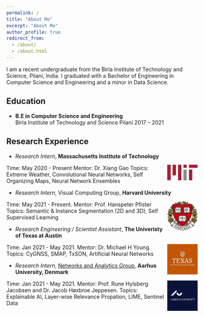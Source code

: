 ```yaml
---
permalink: /
title: "About Me"
excerpt: "About Me"
author_profile: true
redirect_from: 
  - /about/
  - /about.html
---
```


I am a recent undergraduate from the Birla Institute of Technology and Science, Pilani, India. I graduated with a Bachelor of Engineering in Computer Science and Engineering and a minor in Data Science.


## Education
* **B.E in Computer Science and Engineering**  
Birla Institute of Technology and Science Pilani 2017 – 2021


## Research Experience
* *Research Intern*, **Massachusetts Institute of Technology**  
<img align="right" src="/files/figures/MIT/mit_logo.png" height = 'auto' width = '80'>
Time: May 2020 - Present  
Mentor: Dr. Xiang Gao  
Topics: Extreme Weather, Convolutional Neural Networks, Self Organizing Maps, Neural Network Ensembles

* *Research Intern*, Visual Computing Group, **Harvard University**  
<img align="right" src="/files/figures/Harvard/harvard_logo_4.png" height = 'auto' width = '80'>
Time: May 2021 - Present.  
Mentor: Prof. Hanspeter Pfister  
Topics: Semantic & Instance Segmentation (2D and 3D), Self Supervised Learning

* *Research Engineering / Scientist Assistant*, **The Univeristy of Texas at Austin**  
<img align="right" src="/files/figures/UT/UT_logo_3.jpeg" height = '80' width = '80'>
Time: Jan 2021 - May 2021.  
Mentor: Dr. Michael H Young.  
Topics: CyGNSS, SMAP, TxSON, Artificial Neural Networks

* *Research Intern*, [Networks and Analytics Group](https://ece.au.dk/en/research/key-areas-in-research-and-development/communication-control-and-automation/networks-and-analytics/people/), **Aarhus University, Denmark**  
<img align="right" src="/files/figures/Aarhus/aarhuslogo_2.png" height = 'auto' width = '80'>
Time: Jan 2021 - May 2021.  
Mentor: Prof. Rune Hylsberg Jacobsen and Dr. Jacob Høxbroe Jeppesen.  
Topics: Explainable AI, Layer-wise Relevance Propation, LIME, Sentinel Data

